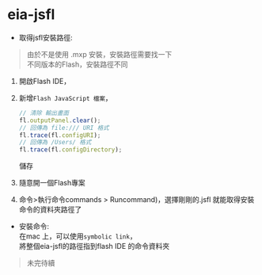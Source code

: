 eia-jsfl
========

* 取得jsfl安裝路徑:<br/>

> 由於不是使用 .mxp 安裝，安裝路徑需要找一下<br/>
> 不同版本的Flash，安裝路徑不同

1. 開啟Flash IDE，<br/>
2. 新增`Flash JavaScript 檔案`，

	```Javascript
	// 清除 輸出畫面
	fl.outputPanel.clear();
	// 回傳為 file:/// URI 格式
	fl.trace(fl.configURI);
	// 回傳為 /Users/ 格式
	fl.trace(fl.configDirectory);
	```
	儲存<br/>
3. 隨意開一個Flash專案
4. 命令>執行命令commands > Runcommand)，選擇剛剛的.jsfl
	就能取得安裝命令的資料夾路徑了

* 安裝命令:<br/>
	在mac 上，可以使用`symbolic link`，<br/>
	將整個eia-jsfl的路徑指到flash IDE 的命令資料夾

> 未完待續
